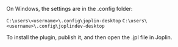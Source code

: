 
On Windows, the settings are in the .config folder:

`C:\users\<username>\.config\joplin-desktop`
`C:\users\<username>\.config\joplindev-desktop`

To install the plugin, publish it, and then open the .jpl file in Joplin.
